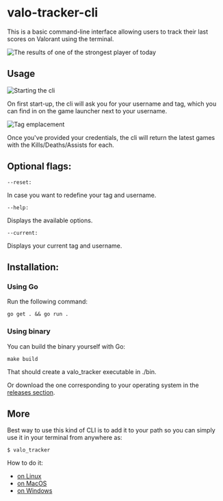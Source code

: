 # valo-tracker-cli
This is a basic command-line interface allowing users to track their last scores on Valorant using the terminal.

![The results of one of the strongest player of today](https://i.ibb.co/zQL6j2W/example.png)


## Usage
![Starting the cli](https://i.ibb.co/Z1kVvJD/start.png)

On first start-up, the cli will ask you for your username and tag, which you can find in on the game launcher next to your username.

![Tag emplacement](https://i.ibb.co/1XGjCXS/tag.png)

Once you've provided your credentials, the cli will return the latest games with the Kills/Deaths/Assists for each.

## Optional flags:

    --reset:

In case you want to redefine your tag and username.

    --help:

Displays the available options.

    --current:

Displays your current tag and username.

## Installation:
  
### Using Go
Run the following command:

    go get . && go run .

### Using binary
You can build the binary yourself with Go:

    make build
That should create a valo_tracker executable in ./bin.

Or download the one corresponding to your operating system in the [releases section](https://github.com/jsaleix/valo-tracker-cli/releases).


##  More
Best way to use this kind of CLI is to add it to your path so you can simply use it in your terminal from anywhere as:

    $ valo_tracker

How to do it:

 - [on Linux](https://askubuntu.com/a/322773)
 - [on MacOS](https://medium.com/codex/adding-executable-program-commands-to-the-path-variable-5e45f1bdf6ce)
 - [on Windows](https://medium.com/@kevinmarkvi/how-to-add-executables-to-your-path-in-windows-5ffa4ce61a53)



